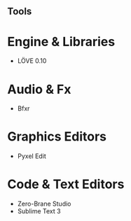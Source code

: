 ## Tools

# Engine & Libraries

* L&Ouml;VE 0.10

# Audio & Fx

* Bfxr

# Graphics Editors

* Pyxel Edit

# Code & Text Editors

* Zero-Brane Studio
* Sublime Text 3

